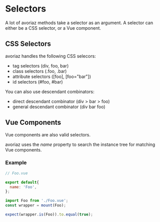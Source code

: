 # Selectors

A lot of avoriaz methods take a selector as an argument. A selector can either be a CSS selector, or a Vue component.

## CSS Selectors

avoriaz handles the following CSS selecors:

- tag selectors (div, foo, bar)
- class selectors (.foo, .bar)
- attribute selectors ([foo], [foo="bar"])
- id selectors (#foo, #bar)

You can also use descendant combinators:

- direct descendant combinator (div > bar > foo)
- general descendant combinator (div bar foo)

## Vue Components

Vue components are also valid selectors.

avoriaz uses the *name* property to search the instance tree for matching Vue components.

### Example

```js
// Foo.vue

export default{
  name: 'Foo',
};
```

```js
import Foo from './Foo.vue';
const wrapper = mount(Foo);

expect(wrapper.is(Foo)).to.equal(true);
```
